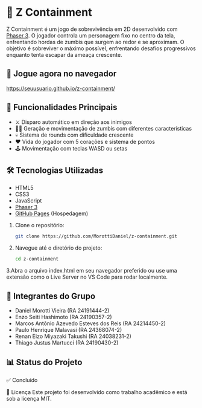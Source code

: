 # 🧟 Z Containment

Z Containment é um jogo de sobrevivência em 2D desenvolvido com [Phaser 3](https://phaser.io/). O jogador controla um personagem fixo no centro da tela, enfrentando hordas de zumbis que surgem ao redor e se aproximam. O objetivo é sobreviver o máximo possível, enfrentando desafios progressivos enquanto tenta escapar da ameaça crescente.

## 🎯 Jogue agora no navegador
https://seuusuario.github.io/z-containment/

## 🎲 Funcionalidades Principais

- ⚔️ Disparo automático em direção aos inimigos
- 🧟‍♂️ Geração e movimentação de zumbis com diferentes características
- 💀 Sistema de rounds com dificuldade crescente
- ❤️ Vida do jogador com 5 corações e sistema de pontos
- 🕹️ Movimentação com teclas WASD ou setas

## 🛠️ Tecnologias Utilizadas

- HTML5
- CSS3
- JavaScript
- [Phaser 3](https://phaser.io/)
- [GitHub Pages](https://pages.github.com/) (Hospedagem)

1. Clone o repositório:

   ```bash
   git clone https://github.com/MorottiDaniel/z-containment.git

2. Navegue até o diretório do projeto:

   ```bash
   cd z-containment

3.Abra o arquivo index.html em seu navegador preferido ou use uma extensão como o Live Server no VS Code para rodar localmente.

## 👥 Integrantes do Grupo
- Daniel Morotti Vieira (RA 24191444-2)
- Enzo Seiti Hashimoto (RA 24190357-2)
- Marcos Antônio Azevedo Esteves dos Reis (RA 24214450-2)
- Paulo Henrique Malavasi (RA 24368074-2)
- Renan Eizo Miyazaki Takushi (RA 24038231-2)
- Thiago Justus Martucci (RA 24190430-2)

## 📊 Status do Projeto
✅ Concluído

📄 Licença
Este projeto foi desenvolvido como trabalho acadêmico e está sob a licença MIT.
